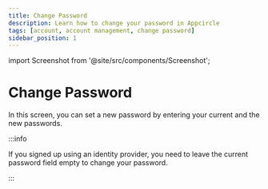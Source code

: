 ```yaml
---
title: Change Password
description: Learn how to change your password in Appcircle
tags: [account, account management, change password]
sidebar_position: 1
---
```


import Screenshot from '@site/src/components/Screenshot';

# Change Password

In this screen, you can set a new password by entering your current and the new passwords.

:::info

If you signed up using an identity provider, you need to leave the current password field empty to change your password.

:::

<Screenshot url='https://cdn.appcircle.io/docs/assets/myaccount-change-password.png' />
